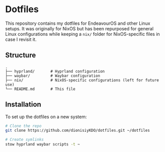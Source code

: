 # Dotfiles

This repository contains my dotfiles for EndeavourOS and other Linux setups. It was originally for NixOS but has been repurposed for general Linux configurations while keeping a `nix/` folder for NixOS-specific files in case I revisit it.

## Structure
```
.
├── hyprland/       # Hyprland configuration
├── waybar/         # Waybar configuration
├── nix/            # NixOS-specific configurations (left for future use)
└── README.md       # This file
```

## Installation
To set up the dotfiles on a new system:
```bash
# Clone the repo
git clone https://github.com/dionisiyKDO/dotfiles.git ~/dotfiles

# Create symlinks
stow hyprland waybar scripts -t ~
```
